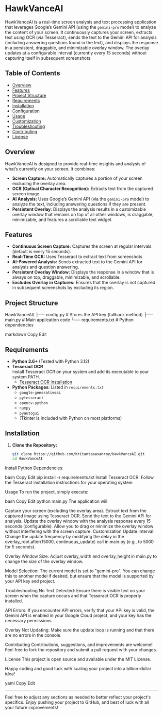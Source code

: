 # HawkVanceAI

HawkVanceAI is a real-time screen analysis and text processing application that leverages Google’s Gemini API (using the `gemini-pro` model) to analyze the content of your screen. It continuously captures your screen, extracts text using OCR (via Tesseract), sends the text to the Gemini API for analysis (including answering questions found in the text), and displays the response in a persistent, draggable, and minimizable overlay window. The overlay updates at a configurable interval (currently every 15 seconds) without capturing itself in subsequent screenshots.

## Table of Contents

- [Overview](#overview)
- [Features](#features)
- [Project Structure](#project-structure)
- [Requirements](#requirements)
- [Installation](#installation)
- [Configuration](#configuration)
- [Usage](#usage)
- [Customization](#customization)
- [Troubleshooting](#troubleshooting)
- [Contributing](#contributing)
- [License](#license)

## Overview

HawkVanceAI is designed to provide real-time insights and analysis of what’s currently on your screen. It combines:
- **Screen Capture:** Automatically captures a portion of your screen excluding the overlay area.
- **OCR (Optical Character Recognition):** Extracts text from the captured screen image.
- **AI Analysis:** Uses Google’s Gemini API (via the `gemini-pro` model) to analyze the text, including answering questions if they are present.
- **Persistent Overlay:** Displays the analysis results in a customizable overlay window that remains on top of all other windows, is draggable, minimizable, and features a scrollable text widget.

## Features

- **Continuous Screen Capture:** Captures the screen at regular intervals (default is every 15 seconds).
- **Real-Time OCR:** Uses Tesseract to extract text from screenshots.
- **AI-Powered Analysis:** Sends extracted text to the Gemini API for analysis and question answering.
- **Persistent Overlay Window:** Displays the response in a window that is always on top, draggable, minimizable, and scrollable.
- **Excludes Overlay in Captures:** Ensures that the overlay is not captured in subsequent screenshots by excluding its region.

## Project Structure

HawkVanceAI/ ├── config.py # Stores the API key (fallback method) ├── main.py # Main application code └── requirements.txt # Python dependencies

markdown
Copy
Edit

## Requirements

- **Python 3.6+** (Tested with Python 3.12)
- **Tesseract OCR**  
  Install Tesseract OCR on your system and add its executable to your system PATH.  
  - [Tesseract OCR Installation](https://github.com/tesseract-ocr/tesseract)
- **Python Packages:** Listed in `requirements.txt`
  - `google-generativeai`
  - `pytesseract`
  - `opencv-python`
  - `numpy`
  - `pyautogui`
  - (Tkinter is included with Python on most platforms)

## Installation

1. **Clone the Repository:**

   ```bash
   git clone https://github.com/Kritantasasanroy/HawkVanceAI.git
   cd HawkVanceAI
Install Python Dependencies:

bash
Copy
Edit
pip install -r requirements.txt
Install Tesseract OCR:
Follow the Tesseract installation instructions for your operating system

Usage
To run the project, simply execute:

bash
Copy
Edit
python main.py
The application will:

Capture your screen (excluding the overlay area).
Extract text from the captured image using Tesseract OCR.
Send the text to the Gemini API for analysis.
Update the overlay window with the analysis response every 15 seconds (configurable).
Allow you to drag or minimize the overlay window without interfering with the screen capture.
Customization
Update Interval:
Change the update frequency by modifying the delay in the overlay_root.after(15000, continuous_update) call in main.py (e.g., to 5000 for 5 seconds).

Overlay Window Size:
Adjust overlay_width and overlay_height in main.py to change the size of the overlay window.

Model Selection:
The current model is set to "gemini-pro". You can change this to another model if desired, but ensure that the model is supported by your API key and project.

Troubleshooting
No Text Detected:
Ensure there is visible text on your screen when the capture occurs and that Tesseract OCR is properly installed.

API Errors:
If you encounter API errors, verify that your API key is valid, the Gemini API is enabled in your Google Cloud project, and your key has the necessary permissions.

Overlay Not Updating:
Make sure the update loop is running and that there are no errors in the console.

Contributing
Contributions, suggestions, and improvements are welcome!
Feel free to fork the repository and submit a pull request with your changes.

License
This project is open source and available under the MIT License.

Happy coding and good luck with scaling your project into a billion-dollar idea!

yaml
Copy
Edit

---

Feel free to adjust any sections as needed to better reflect your project's specifics. Enjoy pushing your project to GitHub, and best of luck with all your future improvements!
